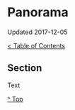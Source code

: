 <head>
</head>

# Panorama

Updated 2017-12-05

[< Table of Contents][0]

## Section

Text

[^ Top][99]

[0]: ../README.md
[99]: /README.md
